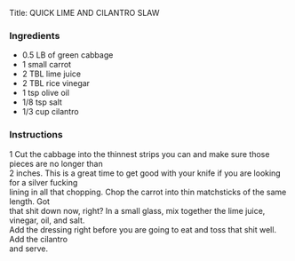<!DOCTYPE HTML PUBLIC "-//W3C//DTD HTML 4.0 Transitional//EN">
<html>
  <head>
  <title>QUICK LIME AND CILANTRO SLAW</title><link rel='stylesheet' href='style.css' type='text/css'><meta http-equiv="Content-Style-Stype" content="text/css">
     <meta http-equiv="Content-Type" content="text/html;charset=utf-8">
     </head><body><div class="recipe" itemscope itemtype="http://schema.org/Recipe"><div class='header'><p class="title"><span class="label">Title:</span> <span itemprop="name">QUICK LIME AND CILANTRO SLAW</span></p>
</div><div class="ing"><h3>Ingredients</h3><ul class="ing"><li class="ing" itemprop="ingredients">0.5 LB of green cabbage </li>
<li class="ing" itemprop="ingredients">1 small carrot </li>
<li class="ing" itemprop="ingredients">2 TBL lime juice </li>
<li class="ing" itemprop="ingredients">2 TBL rice vinegar </li>
<li class="ing" itemprop="ingredients">1 tsp olive oil </li>
<li class="ing" itemprop="ingredients">1/8 tsp salt </li>
<li class="ing" itemprop="ingredients">1/3 cup cilantro </li>
</ul>
</div>
<div class="instructions"><h3 class="Instructions">Instructions</h3><div itemprop="recipeInstructions"><p>1 Cut the cabbage into the thinnest strips you can and make sure those pieces are no longer than<br>2 inches. This is a great time to get good with your knife if you are looking for a silver fucking<br>lining in all that chopping. Chop the carrot into thin matchsticks of the same length. Got<br>that shit down now, right? In a small glass, mix together the lime juice, vinegar, oil, and salt.<br>Add the dressing right before you are going to eat and toss that shit well. Add the cilantro<br>and serve.</p></div></div></div>

</body>
</html>